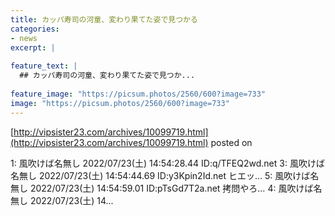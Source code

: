 ```yaml
---
title: カッパ寿司の河童、変わり果てた姿で見つかる
categories:
- news
excerpt: |
  
feature_text: |
  ## カッパ寿司の河童、変わり果てた姿で見つか...
  
feature_image: "https://picsum.photos/2560/600?image=733"
image: "https://picsum.photos/2560/600?image=733"
---
```


[http://vipsister23.com/archives/10099719.html](http://vipsister23.com/archives/10099719.html)
posted on 

<!--more-->

1: 風吹けば名無し 2022/07/23(土) 14:54:28.44 ID:q/TFEQ2wd.net 3: 風吹けば名無し 2022/07/23(土) 14:54:44.69 ID:y3Kpin2Id.net ヒエッ… 5: 風吹けば名無し 2022/07/23(土) 14:54:59.01 ID:pTsGd7T2a.net 拷問やろ… 4: 風吹けば名無し 2022/07/23(土) 14...
